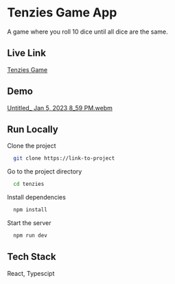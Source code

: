 # Tenzies Game App

A game where you roll 10 dice until all dice are the same.

## Live Link

[Tenzies Game](https://davetenzies.netlify.app/)

## Demo

[Untitled\_ Jan 5, 2023 8_59 PM.webm](https://user-images.githubusercontent.com/108290182/210872880-e170f4a4-ee51-4355-83d0-8f46b41415a6.webm)

## Run Locally

Clone the project

```bash
  git clone https://link-to-project
```

Go to the project directory

```bash
  cd tenzies
```

Install dependencies

```bash
  npm install
```

Start the server

```bash
  npm run dev
```

## Tech Stack

React, Typescipt
